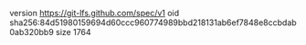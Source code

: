 version https://git-lfs.github.com/spec/v1
oid sha256:84d51980159694d60ccc960774989bbd218131ab6ef7848e8ccbdab0ab320bb9
size 1764
